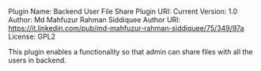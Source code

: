 Plugin Name: Backend User File Share
Plugin URI: 
Current Version: 1.0
Author: Md Mahfuzur Rahman Siddiquee
Author URI: https://it.linkedin.com/pub/md-mahfuzur-rahman-siddiquee/75/349/97a
License: GPL2

This plugin enables a functionality so that admin can share files with all the users in backend.